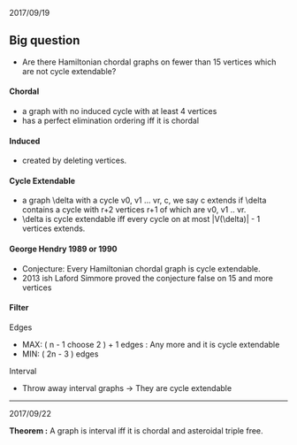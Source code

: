 2017/09/19
## Big question
* Are there Hamiltonian chordal graphs on fewer than 15 vertices which are not cycle extendable?

#### Chordal
* a graph with no induced cycle with at least 4 vertices
* has a perfect elimination ordering iff it is chordal

#### Induced
* created by deleting vertices.

#### Cycle Extendable
* a graph \delta with a cycle v0, v1 ... vr, c, we say c extends if \delta contains a cycle with r+2 vertices r+1 of which are v0, v1 .. vr.
* \delta is cycle extendable iff every cycle on at most |V(\delta)| - 1 vertices extends.

#### George Hendry 1989 or 1990
* Conjecture: Every Hamiltonian chordal graph is cycle extendable.
* 2013 ish Laford Simmore proved the conjecture false on 15 and more vertices


#### Filter
Edges
* MAX: ( n - 1 choose 2 ) + 1 edges : Any more and it is cycle extendable
* MIN: ( 2n - 3 ) edges


Interval
* Throw away interval graphs -> They are cycle extendable

---
2017/09/22

**Theorem :** A graph is interval iff it is chordal and asteroidal triple free.
